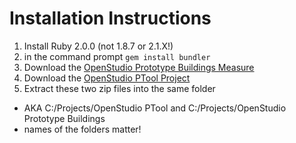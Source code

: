 # Installation Instructions

1. Install Ruby 2.0.0 (not 1.8.7 or 2.1.X!)
2. in the command prompt `gem install bundler`
3. Download the [OpenStudio Prototype Buildings Measure](https://github.com/NREL/OpenStudio-Prototype-Buildings/archive/master.zip)
4. Download the [OpenStudio PTool Project](https://github.com/NREL/OpenStudio-PTool/archive/master.zip)
5. Extract these two zip files into the same folder
  - AKA C:/Projects/OpenStudio PTool and C:/Projects/OpenStudio Prototype Buildings
  - names of the folders matter!
  
  
  
